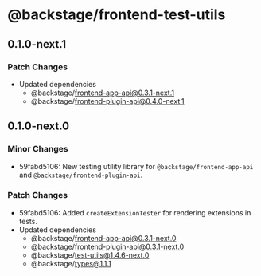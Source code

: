 # @backstage/frontend-test-utils

## 0.1.0-next.1

### Patch Changes

- Updated dependencies
  - @backstage/frontend-app-api@0.3.1-next.1
  - @backstage/frontend-plugin-api@0.4.0-next.1

## 0.1.0-next.0

### Minor Changes

- 59fabd5106: New testing utility library for `@backstage/frontend-app-api` and `@backstage/frontend-plugin-api`.

### Patch Changes

- 59fabd5106: Added `createExtensionTester` for rendering extensions in tests.
- Updated dependencies
  - @backstage/frontend-app-api@0.3.1-next.0
  - @backstage/frontend-plugin-api@0.3.1-next.0
  - @backstage/test-utils@1.4.6-next.0
  - @backstage/types@1.1.1
